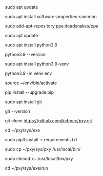 sudo apt update

sudo apt install software-properties-common

sudo add-apt-repository ppa:deadsnakes/ppa

sudo apt update

sudo apt install python3.9

python3.9 --version

sudo apt install python3.9-venv

python3.9 -m venv env

source ~/env/bin/activate

pip install --upgrade pip

sudo apt install git

git --version

git clone https://github.com/kcbpcc/pxy.git

cd ~/pxy/sys/exe

sudo pip3 install -r requirements.txt

sudo cp ~/pxy/sys/pxy /usr/local/bin/

sudo chmod x+ /usr/local/bin/pxy

cd ~/pxy/sys/exe/run


